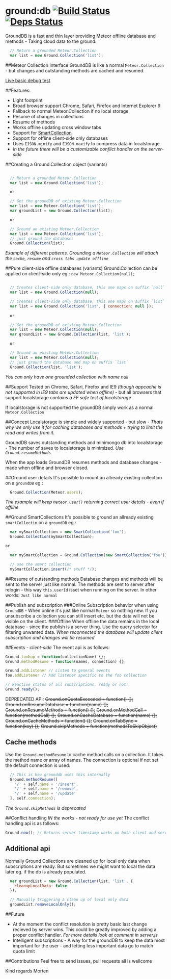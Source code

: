 ground:db [![Build Status](https://travis-ci.org/GroundMeteor/db.png?branch=Meteor-0-9-1)](https://travis-ci.org/GroundMeteor/db) [![Deps Status](http://checkdeps.meteor.com/badge/GroundMeteor/db/Meteor-0-9-1)](http://checkdeps.meteor.com/GroundMeteor/db) 
==========

GroundDB is a fast and thin layer providing Meteor offline database and methods - Taking cloud data to the ground.

```js
  // Return a grounded Meteor.Collection
  var list = new Ground.Collection('list');
```

##Meteor Collection Interface
GroundDB is like a normal `Meteor.Collection` - but changes and outstanding methods are cached and resumed.

[Live basic debug test](http://grounddb.meteor.com/)

##Features:
* Light footprint
* Broad browser support Chrome, Safari, Firefox and Internet Explorer 9
* Fallback to normal Meteor.Collection if no local storage
* Resume of changes in collections
* Resume of methods
* Works offline updating cross window tabs
* Support for [SmartCollection](https://github.com/arunoda/meteor-smart-collections)
* Support for offline client-side only databases
* Uses `EJSON.minify` and `EJSON.maxify` to compress data in localstorage
* *In the future there will be a customizable conflict handler on the server-side*

##Creating a Ground.Collection object (variants)
```js

  // Return a grounded Meteor.Collection
  var list = new Ground.Collection('list');

  or

  // Get the groundDB of existing Meteor.Collection
  var list = new Meteor.Collection('list');
  var groundList = new Ground.Collection(list);

  or

  // Ground an existing Meteor.Collection  
  var list = new Meteor.Collection('list');
  // just ground the database:
  Ground.Collection(list);
```
*Example of different patterns. Grounding a `Meteor.Collection` will attach the `cache`, `resume` and `cross tabs update offline`*

##Pure client-side offline databases (variants)
Ground.Collection can be applied on client-side only eg.: `new Meteor.Collection(null);`
```js

  // Creates client-side only database, this one maps on suffix `null`
  var list = new Ground.Collection(null);

  // Creates client-side only database, this one maps on suffix `list` *(Meteor 0.6.5+)*
  var list = new Ground.Collection('list', { connection: null });
  
  or

  // Get the groundDB of existing Meteor.Collection
  var list = new Meteor.Collection(null);
  var groundList = new Ground.Collection(list, 'list');

  or

  // Ground an existing Meteor.Collection  
  var list = new Meteor.Collection(null);
  // just ground the database and map on suffix `list`
  Ground.Collection(list, 'list');
```
*You can only have one grounded collection with name null*

##Support
Tested on Chrome, Safari, Firefox and IE9 *(though appcache is not supported in IE9 tabs are updated when offline)* - but all browsers that support localstorage *contains a FF safe test of localstorage*

If localstorage is not supported the groundDB simply work as a normal `Meteor.Collection`

##Concept
Localstorage is simple and widely supported - but slow - *Thats why we only use it for caching databases and methods + trying to limit the read and writes from it.*

GroundDB saves outstanding methods and minimongo db into localstorage - The number of saves to localstorage is minimized. *Use `Ground.resumeMethods`*

When the app loads GroundDB resumes methods and database changes - made when offline and browser closed.

##Ground user details
It's possible to mount an allready existing collection on a `groundDB` eg.:
```js
  Ground.Collection(Meteor.users);
```
*The example will keep `Meteor.user()` returning correct user details - even if offline*

##Ground SmartCollections
It's possible to ground an allready existing `smartCollectin` on a `groundDB` eg.:
```js
  var mySmartCollection = new SmartCollection('foo');
  Ground.Collection(mySmartCollection);

or

  var mySmartCollection = Ground.Collection(new SmartCollection('foo'));

  // use the smart collection
  mySmartCollection.insert(/* stuff */);
```

##Resume of outstanding methods
Database changes and methods will be sent to the server just like normal. The methods are sent to server after relogin - this way `this.userId` isset when running on the server. In other words: `Just like normal`

##Publish and subscription
###Online
Subscription behavior when using `GroundDB` - When online it's just like normal `Meteor` so nothing new. If you unsubscribe a collection you can still insert etc. but the data will not be visible on the client.
###Offline
When offline the data remains in the local database - since the publish is a server thing. Use the query selector for filtering unwanted data.
*When reconnected the database will update client subscription and changes will be resumed*

##Events *- client-side*
The event api is as follows:
```js
Ground.lookup = function(collectionName) {};
Ground.methodResume = function(names, connection) {};

Ground.addListener // Listen to general events
foo.addListener // Add listener specific to the foo collection

// Reactive status of all subscriptions, ready or not:
Ground.ready();
```

DEPRECATED API:
~~Ground.onQuotaExceeded = function() {};~~
~~Ground.onResumeDatabase = function(name) {};~~
~~Ground.onResumeMethods = function() {};~~
~~Ground.onMethodCall = function(methodCall) {};~~
~~Ground.onCacheDatabase = function(name) {};~~
~~Ground.onCacheMethods = function() {};~~
~~Ground.onTabSync = function(key) {};~~
~~Ground.skipMethods = function(methodsToSkipObject)~~

## Cache methods
Use the `Ground.methodResume` to cache method calls on a collection. It takes the method name or array of names. The connection is optional if not set the default connection is used:
```js
  // This is how grounddb uses this internally
  Ground.methodResume([
    '/' + self.name + '/insert',
    '/' + self.name + '/remove',
    '/' + self.name + '/update'
  ], self.connection);
```
*The `Ground.skipMethods` is deprecated*

##Conflict handling *IN the works - not ready for use yet*
The conflict handling api is as follows:
```js
Ground.now(); // Returns server timestamp works on both client and server
```

## Additional api
Normally Ground Collections are cleaned up for local only data when subscriptions are ready. But sometimes we might want to local the data later eg. if the db is already populated.

```js
  var groundList = new Ground.Collection(list, 'list', {
    cleanupLocalData: false
  });

  // Manually triggering a clean up of local only data
  groundList.removeLocalOnly();
```

##Future
* At the moment the conflict resolution is pretty basic last change recieved by server wins. This could be greatly improved by adding a proper conflict handler. *For more details look at comment in server.js*
* Intelligent subscriptions - A way for the groundDB to keep the data most important for the user - and letting less important data go to match quota limit

##Contributions
Feel free to send issues, pull requests all is wellcome

Kind regards Morten

